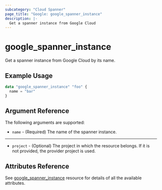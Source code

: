```yaml
---
subcategory: "Cloud Spanner"
page_title: "Google: google_spanner_instance"
description: |-
  Get a spanner instance from Google Cloud
---
```


# google\_spanner\_instance

Get a spanner instance from Google Cloud by its name.

## Example Usage

```tf
data "google_spanner_instance" "foo" {
  name = "bar"
}
```

## Argument Reference

The following arguments are supported:

* `name` - (Required) The name of the spanner instance.

- - -

* `project` - (Optional) The project in which the resource belongs. If it
    is not provided, the provider project is used.

## Attributes Reference
See [google_spanner_instance](https://registry.terraform.io/providers/hashicorp/google/latest/docs/resources/spanner_instance) resource for details of all the available attributes.
